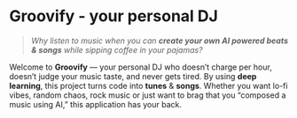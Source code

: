 #  Groovify - your personal DJ
> *Why listen to music when you can **create your own AI powered beats & songs** while sipping coffee in your pajamas?*

Welcome to **Groovify** — your personal DJ who doesn’t charge per hour, doesn’t judge your music taste, and never gets tired. By using **deep learning**, this project turns code into **tunes** & **songs**. Whether you want lo-fi vibes, random chaos, rock music or just want to brag that you “composed a music using AI,” this application has your back.